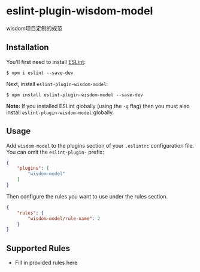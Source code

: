 # eslint-plugin-wisdom-model

wisdom项目定制的规范

## Installation

You'll first need to install [ESLint](http://eslint.org):

```
$ npm i eslint --save-dev
```

Next, install `eslint-plugin-wisdom-model`:

```
$ npm install eslint-plugin-wisdom-model --save-dev
```

**Note:** If you installed ESLint globally (using the `-g` flag) then you must also install `eslint-plugin-wisdom-model` globally.

## Usage

Add `wisdom-model` to the plugins section of your `.eslintrc` configuration file. You can omit the `eslint-plugin-` prefix:

```json
{
    "plugins": [
        "wisdom-model"
    ]
}
```


Then configure the rules you want to use under the rules section.

```json
{
    "rules": {
        "wisdom-model/rule-name": 2
    }
}
```

## Supported Rules

* Fill in provided rules here






